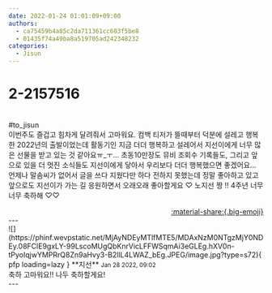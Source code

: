 ```yaml
---
date: 2022-01-24 01:01:09+09:00
authors:
  - ca75459b4a85c2da711361cc603f5be8
  - 01435f74a49ba8a519705ad242348232
categories:
  - Jisun
---
```


# 2-2157516

<div class="post-container" markdown="1">
<div class="content-container md-sidebar__scrollwrap" markdown="1">

<br>\#to_jisun<br>이번주도 즐겁고 힘차게 달려줘서 고마워요. 컴백 티저가 뜰때부터 덕분에 설레고 행복한 2022년의 출발이었는데 활동기인 지금 더더 행복하고 설레어서 지선이에게 너무 많은 선물을 받고 있는 것 같아요ㅠ_ㅜ... 초동10만장도 뮤비 조회수 기록들도, 그리고 앞으로 있을 더 멋진 소식들도 지선이에게 닿아서 우리보다 더더 행복했으면 좋겠어요... 언제나 말솜씨가 없어서 글을 쓰다 지웠다만 하다 전하지 못했는데 정말 좋아하고 있고 앞으로도 지선이가 가는 길 응원하면서 오래오래 좋아할게요 ♡ 노지선 짱 !! 4주년 너무너무 축하해 ♡♡

</div>
</div>

<div style="text-align: right;" markdown="1">
<a href="https://weverse.io/fromis9/fanpost/2-2157516" style="text-align: right;">:material-share:{.big-emoji}</a>
</div>
---

<div class="comments-container md-sidebar__scrollwrap" markdown="1">
<div class="comment" markdown="1">
<div class='id-container' markdown="1">
![](https://phinf.wevpstatic.net/MjAyNDEyMTlfMTE5/MDAxNzM0NTgzMjY0NDEy.08FClE9gxLY-99LscoMUgQbKnrVicLFFWSqmAi3eGLEg.hXV0n-tPyoIqjwYMPRrQ8Zn9aHvy3-B2llL4LWAZ_bEg.JPEG/image.jpg?type=s72){ pfp loading=lazy }
**<span class="artist">지선</span>** <small>Jan 28 2022, 09:02</small><br>
</div>
<div class='comment-body' markdown="1">
축하 고마워요!! 나두 축하할게요!
</div>
</div>
</div>
---
